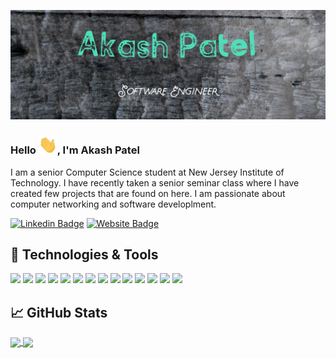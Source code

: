 <!--
**akashpatel2699/akashpatel2699** is a ✨ _special_ ✨ repository because its `README.md` (this file) appears on your GitHub profile.

Here are some ideas to get you started:

- 🔭 I’m currently working on ...
- 🌱 I’m currently learning ...
- 👯 I’m looking to collaborate on ...
- 🤔 I’m looking for help with ...
- 💬 Ask me about ...
- 📫 How to reach me: ...
- 😄 Pronouns: ...
- ⚡ Fun fact: ...
-->
[![Header](https://github.com/akashpatel2699/akashpatel2699/blob/main/readme_header.jpg "Header")](https://akashpatel-portfolio.netlify.app/)

### Hello <img src="https://github.com/akashpatel2699/akashpatel2699/blob/main/wave.gif" width="30px">,  I'm Akash Patel

I am a senior Computer Science student at New Jersey Institute of Technology. I have recently taken a senior seminar class where I have created few projects that are found on here. I am passionate about computer networking and software developlment. 

[![Linkedin Badge](https://img.shields.io/badge/linkedin-%230077B5.svg?&style=for-the-badge&logo=linkedin&logoColor=white)](https://www.linkedin.com/in/akashpatel2699/)
[![Website Badge](https://img.shields.io/badge/Website-3b5998?style=for-the-badge&logo=google-chrome&logoColor=white)](https://akashpatel-portfolio.netlify.app/)

## 🔧 Technologies & Tools
![](https://img.shields.io/badge/OS-Linux-informational?style=flat&logo=linux&logoColor=white&color=2bbc8a)
![](https://img.shields.io/badge/OS-Windows-informational?style=flat&logo=windows&logoColor=white&color=2bbc8a)
![](https://img.shields.io/badge/OS-macOS-informational?style=flat&logo=apple&logoColor=white&color=2bbc8a)
![](https://img.shields.io/badge/Language-Python-informational?style=flat&logo=python&logoColor=white&color=2bbc8a)
![](https://img.shields.io/badge/Language-JavaScript-informational?style=flat&logo=javascript&logoColor=white&color=2bbc8a)
![](https://img.shields.io/badge/Language-Java-informational?style=flat&logo=java&logoColor=white&color=2bbc8a)
![](https://img.shields.io/badge/Language-C-informational?style=flat&logo=c&logoColor=white&color=2bbc8a)
![](https://img.shields.io/badge/Shell-Bash-informational?style=flat&logo=gnu-bash&logoColor=white&color=2bbc8a)
![](https://img.shields.io/badge/Tools-Docker-informational?style=flat&logo=docker&logoColor=white&color=2bbc8a)
![](https://img.shields.io/badge/Version_Control-Git-version?style=flat&logo=git&logoColor=white&color=2bbc8a)
![](https://img.shields.io/badge/Hosting-Heroku-Platform?style=flat&logo=heroku&logoColor=white&color=2bbc8a)
![](https://img.shields.io/badge/Cloud-AWS-Provider?style=flat&logo=amazon-aws&logoColor=white&color=2bbc8a)
![](https://img.shields.io/badge/Editor-Visual_Studio_Code-ide?style=flat&logo=visual-studio-code&logoColor=white&color=2bbc8a)
![](https://img.shields.io/badge/Communication-Slack-Tool?style=flat&logo=slack&logoColor=white&color=2bbc8a)

## &#x1f4c8; GitHub Stats
<!-- Top Language Card -->
<a href="https://github.com/akashpatel2699/akashpatel2699/blob/main/README.md">
  <img align="center" src="https://github-readme-stats.vercel.app/api/top-langs/?username=akashpatel2699&hide=java,html&title_color=06d6a0&text_color=2bbc8a&icon_color=2bbc8a&bg_color=1d1f21" />
</a>
<!-- Aggregated account report
<a href="https://github.com/akashpatel2699/akashpatel2699/blob/main/README.md">
 <img align="center" src="https://github-readme-stats.vercel.app/api?username=akashpatel&show_icons=true&line_height=27&count_private=true&title_color=2bbc8a&text_color=c9cacc&icon_color=2bbc8a&bg_color=1d1f21" alt="Martin's GitHub Stats" />
</a>
-->

<!-- Repository cards-->
<a href="https://github.com/akashpatel2699/portfolio_sanity_io">
  <img align="center" src="https://github-readme-stats.vercel.app/api/pin/?username=akashpatel2699&repo=portfolio_sanity_io&title_color=2bbc8a&text_color=c9cacc&icon_color=2bbc8a&bg_color=1d1f21" />
</a>
<!-- 
<a href="https://github.com/MartinHeinz/python-project-blueprint">
  <img align="center" src="https://github-readme-stats.vercel.app/api/pin/?username=akashpatel2699&repo=IT490-Project&title_color=ffffff&text_color=c9cacc&icon_color=2bbc8a&bg_color=1d1f21" />
</a>
-->
